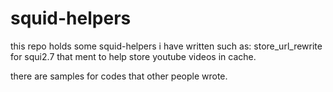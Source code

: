 squid-helpers
=============
this repo holds some squid-helpers i have written such as:
store_url_rewrite for squi2.7 that ment to help store youtube videos in cache.

there are samples for codes that other people wrote.

